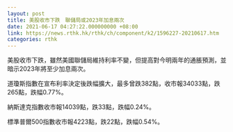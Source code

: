 ```yaml
---
layout: post
title: 美股收市下跌　聯儲局或2023年加息兩次
date: 2021-06-17 04:27:22.000000000 +08:00
link: https://news.rthk.hk/rthk/ch/component/k2/1596227-20210617.htm
categories: rthk
---
```


美股收市下跌，雖然美國聯儲局維持利率不變，但提高對今明兩年的通脹預測，並暗示2023年將至少加息兩次。

道瓊斯指數在宣布利率決定後跌幅擴大，最多曾跌382點，收市報34033點，跌265點，跌幅0.77%。

納斯達克指數收市報14039點，跌33點，跌幅0.24%。

標準普爾500指數收市報4223點，跌22點，跌幅0.54%。
